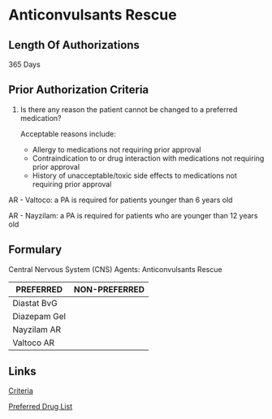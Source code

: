 # Anticonvulsants Rescue

## Length Of Authorizations

365 Days

## Prior Authorization Criteria

1.  Is there any reason the patient cannot be changed to a preferred medication?

    Acceptable reasons include:

    -   Allergy to medications not requiring prior approval
    -   Contraindication to or drug interaction with medications not requiring prior approval
    -   History of unacceptable/toxic side effects to medications not requiring prior approval

AR - Valtoco: a PA is required for patients younger than 6 years old

AR - Nayzilam: a PA is required for patients who are younger than 12 years old

## Formulary

Central Nervous System (CNS) Agents: Anticonvulsants Rescue

| PREFERRED    | NON-PREFERRED |
|--------------|---------------|
| Diastat BvG  |               |
| Diazepam Gel |               |
| Nayzilam AR  |               |
| Valtoco AR   |               |

## Links

[Criteria](https://pharmacy.medicaid.ohio.gov/sites/default/files/20220415_UPDL_Criteria_FINAL_.pdf#page=28)

[Preferred Drug List](https://pharmacy.medicaid.ohio.gov/sites/default/files/20220701_UPDL_FINAL.pdf#page=13)
